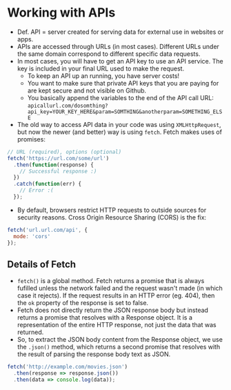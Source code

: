 # Working with APIs
- Def. API = server created for serving data for external use in websites or apps.
- APIs are accessed through URLs (in most cases). Different URLs under the same domain correspond to different specific data requests. 
- In most cases, you will have to get an API key to use an API service. The key is included in your final URL used to make the request.
  - To keep an API up an running, you have server costs!
  - You want to make sure that private API keys that you are paying for are kept secure and not visible on Github.
  - You basically append the variables to the end of the API call URL: `apicallurl.com/dosomthing?api_key=YOUR_KEY_HERE&param=SOMTHING&anotherparam=SOMETHING_ELSE`
- The old way to access API data in your code was using `XMLHttpRequest`, but now the newer (and better) way is using `fetch`. Fetch makes uses of promises:

```javascript
// URL (required), options (optional)
fetch('https://url.com/some/url')
  .then(function(response) {
    // Successful response :)
  })
  .catch(function(err) {
    // Error :(
  });
```
- By default, browsers restrict HTTP requests to outside sources for security reasons. Cross Origin Resource Sharing (CORS) is the fix: 
```javascript
fetch('url.url.com/api', {
  mode: 'cors'
});
```
## Details of Fetch
- `fetch()` is a global method. Fetch returns a promise that is always fufilled unless the network failed and the request wasn't made (in which case it rejects). If the request results in an HTTP error (eg. 404), then the `ok` property of the response is set to false.
- Fetch does not directly return the JSON response body but instead returns a promise that resolves with a Response object. It is a representation of the entire HTTP response, not just the data that was returned. 
- So, to extract the JSON body content from the Response object, we use the `.json()` method, which returns a second promise that resolves with the result of parsing the response body text as JSON.
```javascript
fetch('http://example.com/movies.json')
  .then(response => response.json())
  .then(data => console.log(data));
```
